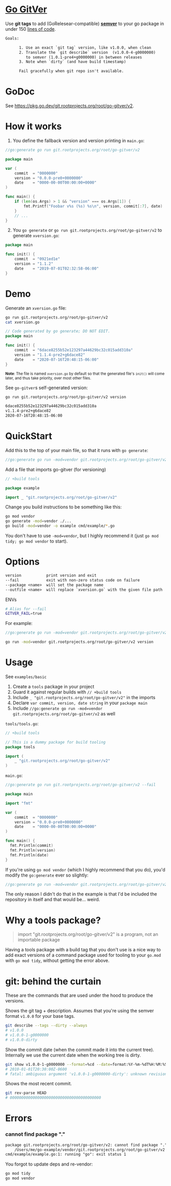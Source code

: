 # [Go GitVer](https://git.rootprojects.org/root/go-gitver)

Use **git tags** to add (GoRelesear-compatible) [**semver**](https://semver.org/)
to your go package in under 150
[lines of code](https://git.rootprojects.org/root/go-gitver/src/branch/master/gitver/gitver.go).

```txt
Goals:

      1. Use an exact `git tag` version, like v1.0.0, when clean
      2. Translate the `git describe` version  (v1.0.0-4-g0000000)
	     to semver (1.0.1-pre4+g0000000) in between releases
      3. Note when `dirty` (and have build timestamp)

      Fail gracefully when git repo isn't available.
```

# GoDoc

See <https://pkg.go.dev/git.rootprojects.org/root/go-gitver/v2>.

# How it works

1. You define the fallback version and version printing in `main.go`:

```go
//go:generate go run git.rootprojects.org/root/go-gitver/v2

package main

var (
	commit  = "0000000"
	version = "0.0.0-pre0+0000000"
	date    = "0000-00-00T00:00:00+0000"
)

func main() {
	if (len(os.Args) > 1 && "version" === os.Args[1]) {
		fmt.Printf("Foobar v%s (%s) %s\n", version, commit[:7], date)
	}
	// ...
}
```

2. You `go generate` or `go run git.rootprojects.org/root/go-gitver/v2` to generate `xversion.go`:

```go
package main

func init() {
    commit  = "0921ed1e"
    version = "1.1.2"
    date    = "2019-07-01T02:32:58-06:00"
}
```

# Demo

Generate an `xversion.go` file:

```bash
go run git.rootprojects.org/root/go-gitver/v2
cat xversion.go
```

```go
// Code generated by go generate; DO NOT EDIT.
package main

func init() {
	commit  = "6dace8255b52e123297a44629bc32c015add310a"
	version = "1.1.4-pre2+g6dace82"
	date    = "2020-07-16T20:48:15-06:00"
}
```

<small>**Note**: The file is named `xversion.go` by default so that the
generated file's `init()` will come later, and thus take priority, over
most other files.</small>

See `go-gitver`s self-generated version:

```bash
go run git.rootprojects.org/root/go-gitver/v2 version
```

```txt
6dace8255b52e123297a44629bc32c015add310a
v1.1.4-pre2+g6dace82
2020-07-16T20:48:15-06:00
```

# QuickStart

Add this to the top of your main file, so that it runs with `go generate`:

```go
//go:generate go run -mod=vendor git.rootprojects.org/root/go-gitver/v2

```

Add a file that imports go-gitver (for versioning)

```go
// +build tools

package example

import _ "git.rootprojects.org/root/go-gitver/v2"
```

Change you build instructions to be something like this:

```bash
go mod vendor
go generate -mod=vendor ./...
go build -mod=vendor -o example cmd/example/*.go
```

You don't have to use `-mod=vendor`, but I highly recommend it (just `go mod tidy; go mod vendor` to start).

# Options

```txt
version           print version and exit
--fail            exit with non-zero status code on failure
--package <name>  will set the package name
--outfile <name>  will replace `xversion.go` with the given file path
```

ENVs

```bash
# Alias for --fail
GITVER_FAIL=true
```

For example:

```go
//go:generate go run -mod=vendor git.rootprojects.org/root/go-gitver/v2 --fail

```

```bash
go run -mod=vendor git.rootprojects.org/root/go-gitver/v2 version
```

# Usage

See `examples/basic`

1. Create a `tools` package in your project
2. Guard it against regular builds with `// +build tools`
3. Include `_ "git.rootprojects.org/root/go-gitver/v2"` in the imports
4. Declare `var commit, version, date string` in your `package main`
5. Include `//go:generate go run -mod=vendor git.rootprojects.org/root/go-gitver/v2` as well

`tools/tools.go`:

```go
// +build tools

// This is a dummy package for build tooling
package tools

import (
	_ "git.rootprojects.org/root/go-gitver/v2"
)
```

`main.go`:

```go
//go:generate go run git.rootprojects.org/root/go-gitver/v2 --fail

package main

import "fmt"

var (
	commit  = "0000000"
	version = "0.0.0-pre0+0000000"
	date    = "0000-00-00T00:00:00+0000"
)

func main() {
  fmt.Println(commit)
  fmt.Println(version)
  fmt.Println(date)
}
```

If you're using `go mod vendor` (which I highly recommend that you do),
you'd modify the `go:generate` ever so slightly:

```go
//go:generate go run -mod=vendor git.rootprojects.org/root/go-gitver/v2 --fail
```

The only reason I didn't do that in the example is that I'd be included
the repository in itself and that would be... weird.

# Why a tools package?

> import "git.rootprojects.org/root/go-gitver/v2" is a program, not an importable package

Having a tools package with a build tag that you don't use is a nice way to add exact
versions of a command package used for tooling to your `go.mod` with `go mod tidy`,
without getting the error above.

# git: behind the curtain

These are the commands that are used under the hood to produce the versions.

Shows the git tag + description. Assumes that you're using the semver format `v1.0.0` for your base tags.

```bash
git describe --tags --dirty --always
# v1.0.0
# v1.0.0-1-g0000000
# v1.0.0-dirty
```

Show the commit date (when the commit made it into the current tree).
Internally we use the current date when the working tree is dirty.

```bash
git show v1.0.0-1-g0000000 --format=%cd --date=format:%Y-%m-%dT%H:%M:%SZ%z --no-patch
# 2010-01-01T20:30:00Z-0600
# fatal: ambiguous argument 'v1.0.0-1-g0000000-dirty': unknown revision or path not in the working tree.
```

Shows the most recent commit.

```bash
git rev-parse HEAD
# 0000000000000000000000000000000000000000
```

# Errors

### cannot find package "."

```txt
package git.rootprojects.org/root/go-gitver/v2: cannot find package "." in:
	/Users/me/go-example/vendor/git.rootprojects.org/root/go-gitver/v2
cmd/example/example.go:1: running "go": exit status 1
```

You forgot to update deps and re-vendor:

```bash
go mod tidy
go mod vendor
```
